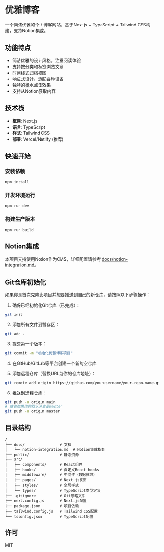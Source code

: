 # 优雅博客

一个简洁优雅的个人博客网站，基于Next.js + TypeScript + Tailwind CSS构建，支持Notion集成。

## 功能特点

- 简洁优雅的设计风格，注重阅读体验
- 支持按分类和标签浏览文章
- 时间线式归档视图
- 响应式设计，适配各种设备
- 独特的墨水点击效果
- 支持从Notion获取内容

## 技术栈

- **框架**: Next.js
- **语言**: TypeScript
- **样式**: Tailwind CSS
- **部署**: Vercel/Netlify (推荐)

## 快速开始

### 安装依赖

```bash
npm install
```

### 开发环境运行

```bash
npm run dev
```

### 构建生产版本

```bash
npm run build
```

## Notion集成

本项目支持使用Notion作为CMS，详细配置请参考 [docs/notion-integration.md](docs/notion-integration.md)。

## Git仓库初始化

如果你是首次克隆此项目并想要推送到自己的新仓库，请按照以下步骤操作：

1. 确保已经初始化Git仓库（已完成）：

```bash
git init
```

2. 添加所有文件到暂存区：

```bash
git add .
```

3. 提交第一个版本：

```bash
git commit -m "初始化优雅博客项目"
```

4. 在GitHub/GitLab等平台创建一个新的空仓库

5. 添加远程仓库（替换URL为你的仓库地址）：

```bash
git remote add origin https://github.com/yourusername/your-repo-name.git
```

6. 推送到远程仓库：

```bash
git push -u origin main
# 或者如果你的默认分支是master
git push -u origin master
```

## 目录结构

```
/
├── docs/                # 文档
│   └── notion-integration.md  # Notion集成指南
├── public/              # 静态资源
├── src/
│   ├── components/      # React组件
│   ├── hooks/           # 自定义React hooks
│   ├── middleware/      # 中间件（数据获取）
│   ├── pages/           # Next.js页面
│   ├── styles/          # 全局样式
│   └── types/           # TypeScript类型定义
├── .gitignore           # Git忽略文件
├── next.config.js       # Next.js配置
├── package.json         # 项目依赖
├── tailwind.config.js   # Tailwind CSS配置
└── tsconfig.json        # TypeScript配置
```

## 许可

MIT 